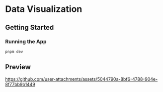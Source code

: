 # Data Visualization

## Getting Started

### Running the App

```bash
pnpm dev
```

## Preview

https://github.com/user-attachments/assets/5044790a-8bf6-4788-904e-8f77bb9b1449
